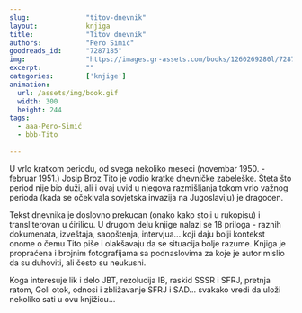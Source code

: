 ```yaml
---
slug:              "titov-dnevnik"
layout:            knjiga
title:             "Titov dnevnik"
authors:           "Pero Simić"
goodreads_id:      "7287185"
img:               "https://images.gr-assets.com/books/1260269280l/7287185.jpg"
excerpt:           ""
categories:        ['knjige']
animation:
  url: /assets/img/book.gif
  width: 300
  height: 244
tags:
  - aaa-Pero-Simić
  - bbb-Tito
  
---
```


U vrlo kratkom periodu, od svega nekoliko meseci (novembar 1950. - februar 1951.) Josip Broz Tito je vodio kratke 
dnevničke zabeleške. Šteta što period nije bio duži, ali i ovaj uvid u njegova razmišljanja tokom vrlo važnog perioda 
(kada se očekivala sovjetska invazija na Jugoslaviju) je dragocen.

Tekst dnevnika je doslovno prekucan (onako kako stoji u rukopisu) i transliterovan u ćirilicu. U drugom delu knjige 
nalazi se 18 priloga - raznih dokumenata, izveštaja, saopštenja, intervjua... koji daju bolji kontekst onome o čemu 
Tito piše i olakšavaju da se situacija bolje razume. Knjiga je propraćena i brojnim fotografijama sa podnaslovima za 
koje je autor mislio da su duhoviti, ali često su neukusni.

Koga interesuje lik i delo JBT, rezolucija IB, raskid SSSR i SFRJ, pretnja ratom, Goli otok, odnosi i zbližavanje SFRJ 
i SAD... svakako vredi da uloži nekoliko sati u ovu knjižicu...